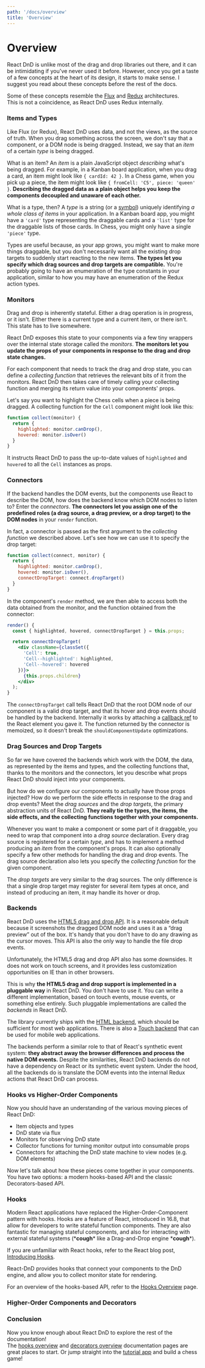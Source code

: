 ```yaml
---
path: '/docs/overview'
title: 'Overview'
---
```


# Overview

React DnD is unlike most of the drag and drop libraries out there, and it can be intimidating if you've never used it before. However, once you get a taste of a few concepts at the heart of its design, it starts to make sense. I suggest you read about these concepts before the rest of the docs.

Some of these concepts resemble the [Flux](http://facebook.github.io/flux/) and [Redux](https://github.com/reactjs/react-redux) architectures.  
This is not a coincidence, as React DnD uses Redux internally.

### Items and Types

Like Flux (or Redux), React DnD uses data, and not the views, as the source of truth. When you drag something across the screen, we don't say that a component, or a DOM node is being dragged. Instead, we say that an _item_ of a certain _type_ is being dragged.

What is an item? An _item_ is a plain JavaScript object _describing_ what's being dragged. For example, in a Kanban board application, when you drag a card, an item might look like `{ cardId: 42 }`. In a Chess game, when you pick up a piece, the item might look like `{ fromCell: 'C5', piece: 'queen' }`. **Describing the dragged data as a plain object helps you keep the components decoupled and unaware of each other.**

What is a type, then? A _type_ is a string (or a [symbol](https://developer.mozilla.org/en/docs/Web/JavaScript/Reference/Global_Objects/Symbol)) uniquely identifying _a whole class of items_ in your application. In a Kanban board app, you might have a `'card'` type representing the draggable cards and a `'list'` type for the draggable lists of those cards. In Chess, you might only have a single `'piece'` type.

Types are useful because, as your app grows, you might want to make more things draggable, but you don't necessarily want all the existing drop targets to suddenly start reacting to the new items. **The types let you specify which drag sources and drop targets are compatible.** You're probably going to have an enumeration of the type constants in your application, similar to how you may have an enumeration of the Redux action types.

### Monitors

Drag and drop is inherently stateful. Either a drag operation is in progress, or it isn't. Either there is a current type and a current item, or there isn't. This state has to live somewhere.

React DnD exposes this state to your components via a few tiny wrappers over the internal state storage called the _monitors_. **The monitors let you update the props of your components in response to the drag and drop state changes.**

For each component that needs to track the drag and drop state, you can define a _collecting function_ that retrieves the relevant bits of it from the monitors. React DnD then takes care of timely calling your collecting function and merging its return value into your components' props.

Let's say you want to highlight the Chess cells when a piece is being dragged. A collecting function for the `Cell` component might look like this:

```jsx
function collect(monitor) {
  return {
    highlighted: monitor.canDrop(),
    hovered: monitor.isOver()
  }
}
```

It instructs React DnD to pass the up-to-date values of `highlighted` and `hovered` to all the `Cell` instances as props.

### Connectors

If the backend handles the DOM events, but the components use React to describe the DOM, how does the backend know which DOM nodes to listen to? Enter the _connectors_. **The connectors let you assign one of the predefined roles (a drag source, a drag preview, or a drop target) to the DOM nodes** in your `render` function.

In fact, a connector is passed as the first argument to the _collecting function_ we described above. Let's see how we can use it to specify the drop target:

```jsx
function collect(connect, monitor) {
  return {
    highlighted: monitor.canDrop(),
    hovered: monitor.isOver(),
    connectDropTarget: connect.dropTarget()
  }
}
```

In the component's `render` method, we are then able to access both the data obtained from the monitor, and the function obtained from the connector:

```jsx
render() {
  const { highlighted, hovered, connectDropTarget } = this.props;

  return connectDropTarget(
    <div className={classSet({
      'Cell': true,
      'Cell--highlighted': highlighted,
      'Cell--hovered': hovered
    })}>
      {this.props.children}
    </div>
  );
}
```

The `connectDropTarget` call tells React DnD that the root DOM node of our component is a valid drop target, and that its hover and drop events should be handled by the backend. Internally it works by attaching a [callback ref](https://reactjs.org/docs/refs-and-the-dom.html#callback-refs) to the React element you gave it. The function returned by the connector is memoized, so it doesn't break the `shouldComponentUpdate` optimizations.

### Drag Sources and Drop Targets

So far we have covered the backends which work with the DOM, the data, as represented by the items and types, and the collecting functions that, thanks to the monitors and the connectors, let you describe what props React DnD should inject into your components.

But how do we configure our components to actually have those props injected? How do we perform the side effects in response to the drag and drop events? Meet the _drag sources_ and the _drop targets_, the primary abstraction units of React DnD. **They really tie the types, the items, the side effects, and the collecting functions together with your components.**

Whenever you want to make a component or some part of it draggable, you need to wrap that component into a _drag source_ declaration. Every drag source is registered for a certain _type_, and has to implement a method producing an _item_ from the component's props. It can also optionally specify a few other methods for handling the drag and drop events. The drag source declaration also lets you specify the _collecting function_ for the given component.

The _drop targets_ are very similar to the drag sources. The only difference is that a single drop target may register for several item types at once, and instead of producing an item, it may handle its hover or drop.

### Backends

React DnD uses the [HTML5 drag and drop API](https://developer.mozilla.org/en-US/docs/Web/Guide/HTML/Drag_and_drop). It is a reasonable default because it screenshots the dragged DOM node and uses it as a “drag preview” out of the box. It's handy that you don't have to do any drawing as the cursor moves. This API is also the only way to handle the file drop events.

Unfortunately, the HTML5 drag and drop API also has some downsides. It does not work on touch screens, and it provides less customization opportunities on IE than in other browsers.

This is why **the HTML5 drag and drop support is implemented in a pluggable way** in React DnD. You don't have to use it. You can write a different implementation, based on touch events, mouse events, or something else entirely. Such pluggable implementations are called the _backends_ in React DnD.

The library currently ships with the [HTML backend](/docs/backends/html5), which should be sufficient for most web applications. There is also a [Touch backend](/docs/backends/touch) that can be used for mobile web applications.

The backends perform a similar role to that of React's synthetic event system: **they abstract away the browser differences and process the native DOM events.** Despite the similarities, React DnD backends do not have a dependency on React or its synthetic event system. Under the hood, all the backends do is translate the DOM events into the internal Redux actions that React DnD can process.

### Hooks vs Higher-Order Components

Now you should have an understanding of the various moving pieces of React DnD:

- Item objects and types
- DnD state via flux
- Monitors for observing DnD state
- Collector functions for turning monitor output into consumable props
- Connectors for attaching the DnD state machine to view nodes (e.g. DOM elements)

Now let's talk about how these pieces come together in your components. You have two options: a modern hooks-based API and the classic Decorators-based API.

### Hooks

Modern React applications have replaced the Higher-Order-Component pattern with hooks. Hooks are a feature of React, introduced in 16.8, that allow for developers to write stateful function components. They are also fantastic for managing stateful components, and also for interacting with external stateful systems (\***cough**\* like a Drag-and-Drop engine \***cough**\*).

If you are unfamiliar with React hooks, refer to the React blog post, [Introducing Hooks](https://reactjs.org/docs/hooks-intro.html).

React-DnD provides hooks that connect your components to the DnD engine, and allow you to collect monitor state for rendering.

For an overview of the hooks-based API, refer to the [Hooks Overview](/docs/api/hooks-overview) page.

### Higher-Order Components and Decorators

### Conclusion

Now you know enough about React DnD to explore the rest of the documentation!  
The [hooks overview](/docs/api/hooks-overview) and [decorators overview](/docs/api/decorators-overview) documentation pages are great places to start. Or jump straight into the [tutorial app](/docs/tutorial) and build a chess game!
